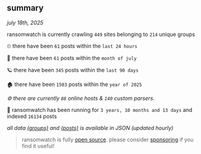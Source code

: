 
## summary
_july 18th, 2025_

ransomwatch is currently crawling `449` sites belonging to `214` unique groups

⏲ there have been `61` posts within the `last 24 hours`

🦈 there have been `61` posts within the `month of july`

🪐 there have been `345` posts within the `last 90 days`

🏚 there have been `1503` posts within the `year of 2025`

_⚙️ there are currently `88` online hosts & `140` custom parsers._

🦕 ransomwatch has been running for `3 years, 10 months and 13 days` and indexed `16134` posts

_all data  [(groups)](http://ransomwhat.telemetry.ltd/groups) and [(posts)](http://ransomwhat.telemetry.ltd/posts) is available in JSON (updated hourly)_

> ransomwatch is fully [open source](https://github.com/joshhighet/ransomwatch#ransomwatch--). please consider [sponsoring](https://github.com/sponsors/joshhighet) if you find it useful!
